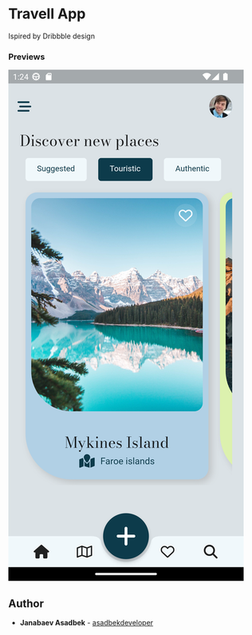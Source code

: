 # Travell App
Ispired by Dribbble design

### Previews

![Preview homepage](./assets/travel_app.png)


## Author

* **Janabaev Asadbek**  - [asadbekdeveloper](https://github.com/AsadbekDeveloper)